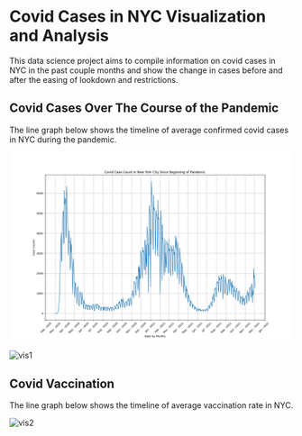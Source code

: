 # Covid Cases in NYC Visualization and Analysis


This data science project aims to compile information on covid cases in NYC in the past couple months and show the change in cases before and after the easing of lookdown and restrictions. 

## Covid Cases Over The Course of the Pandemic

The line graph below shows the timeline of average confirmed covid cases in NYC during the pandemic.

![vis1](graphs/TrendDataCovid.png)


![vis1](graphs/MultiLinearRelation.gif)







## Covid Vaccination

The line graph below shows the timeline of average vaccination rate in NYC.


![vis2](graphs/MultiLinearRegress.gif)
